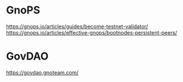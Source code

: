 # GnoPS
https://gnops.io/articles/guides/become-testnet-validator/
https://gnops.io/articles/effective-gnops/bootnodes-persistent-peers/

# GovDAO
https://govdao.gnoteam.com/